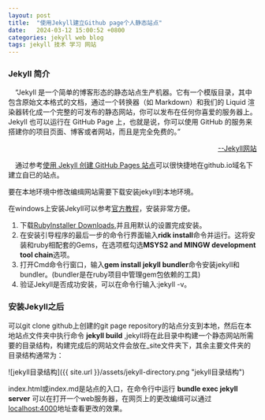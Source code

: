 ```yaml
---
layout: post
title:  "使用Jekyll建立Github page个人静态站点"
date:   2024-03-12 15:00:52 +0800
categories: jekyll web blog
tags: jekyll 技术 学习 网站
---
```



### Jekyll 简介
　“Jekyll 是一个简单的博客形态的静态站点生产机器。它有一个模版目录，其中包含原始文本格式的文档，通过一个转换器（如 Markdown）和我们的 Liquid 渲染器转化成一个完整的可发布的静态网站，你可以发布在任何你喜爱的服务器上。Jekyll 也可以运行在 GitHub Page 上，也就是说，你可以使用 GitHub 的服务来搭建你的项目页面、博客或者网站，而且是完全免费的。”

<div style="text-align:right"><a href="https://jekyllcn.com/docs/home/">--Jekyll网站</a></div>

　通过参考[使用 Jekyll 创建 GitHub Pages 站点](https://docs.github.com/zh/pages/setting-up-a-github-pages-site-with-jekyll/creating-a-github-pages-site-with-jekyll)可以很快捷地在github.io域名下建立自已的站点。

要在本地环境中修改编缉网站需要下载安装jekyll到本地环境。

  在windows上安装Jekyll可以参考[官方教程](https://jekyllrb.com/docs/installation/windows/)，安装非常方便。

  1. 下载[RubyInstaller Downloads](https://rubyinstaller.org/downloads/),并且用默认的设置完成安装。
  2. 在安装引导程序的最后一步的命令行界面输入**ridk install**命令并运行。这将安装和ruby相配套的Gems，在选项框勾选**MSYS2 and MINGW development tool chain**选项。
  3. 打开Cmd命令行窗口，输入**gem install jekyll bundler**命令安装jekyll和bundler。(bundler是在ruby项目中管理gem包依赖的工具)
  4. 验证Jekyll是否成功安装，可以在命令行输入:jekyll -v。


### 安装Jekyll之后
  可以git clone github上创建的git page repository的站点分支到本地，然后在本地站点文件夹中执行命令 **jekyll build** ,jekyll将在此目录中构建一个静态网站所需要的目录结构，构建完成后的网站文件会放在_site文件夹下，其余主要文件夹的目录结构通常为：

  ![jekyll目录结构]({{ site.url }}/assets/jekyll-directory.png "jekyll目录结构")

  index.html或index.md是站点的入口，在命令行中运行 **bundle exec jekyll server** 可以在打开一个web服务器，在网页上的更改编缉可以通过[localhost:4000](http://localhost:4000)地址查看更改的效果。